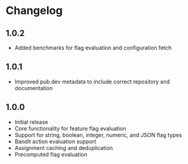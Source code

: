 # Changelog

## 1.0.2

- Added benchmarks for flag evaluation and configuration fetch

## 1.0.1

- Improved pub.dev metadata to include correct repository and documentation

## 1.0.0

- Initial release
- Core functionality for feature flag evaluation
- Support for string, boolean, integer, numeric, and JSON flag types
- Bandit action evaluation support
- Assignment caching and deduplication
- Precomputed flag evaluation
